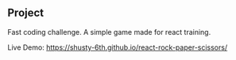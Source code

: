 ## Project
Fast coding challenge. A simple game made for react training.

Live Demo: https://shusty-6th.github.io/react-rock-paper-scissors/

